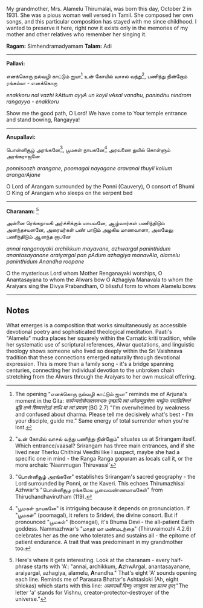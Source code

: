 
My grandmother, Mrs. Alamelu Thirumalai, was born this day, October 2 in 1931. She was a pious woman well versed in Tamil. She composed her own songs, and this particular composition has stayed with me since childhood. I wanted to preserve it here, right now it exists only in the memories of my mother and other relatives who remember her singing it.

**Ragam:** Simhendramadyamam
**Talam:** Adi

---

**Pallavi:**

எனக்கொரு நல்வழி காட்டும் ஐயா[^1]
உன் கோயில் வாசல் வந்து[^2], பணிந்து நின்றோம் ரங்கய்யா - எனக்கொரு

*enakkoru nal vazhi kAttum ayyA*
*un koyil vAsal vandhu, panindhu nindrom rangayya - enakkoru*

Show me the good path, O Lord!
We have come to Your temple entrance and stand bowing, Rangayya!

---

**Anupallavi:**

பொன்னிசூழ் அரங்கனே[^3], பூமகள் நாயகனே[^4]
அரவணை துயில் கொள்ளும் அரங்கராஜனே

*ponnisoozh arangane, poomagal nayagane*
*aravanai thuyil kollum arangarAjane*

O Lord of Arangam surrounded by the Ponni (Cauvery), O consort of Bhumi
O King of Arangam who sleeps on the serpent bed

---

**Charanam:** [^5]

அன்னை ரெங்கநாயகி அர்ச்சிக்கும் மாயவனே,
ஆழ்வார்கள் பணிந்திடும் அனந்தசயனனே,
அரையர்கள் பண் பாடும் அழகிய மாணவாளா,
அலமேலு பணிந்திடும் ஆனந்த ரூபனே

*annai ranganayaki archikkum mayavane,* 
*azhwargal paninthidum anantasayanane*
*araiyargal pan pAdum azhagiya manavAla,* 
*alamelu paninthidum Anandha roopane*

O the mysterious Lord whom Mother Renganayaki worships, 
O Anantasayana to whom the Alwars bow
O Azhagiya Manavala to whom the Araiyars sing the Divya Prabandham,
O blissful form to whom Alamelu bows

---

## Notes

What emerges is a composition that works simultaneously as accessible devotional poetry and sophisticated theological meditation. Paati's "Alamelu" mudra places her squarely within the Carnatic kriti tradition, while her systematic use of scriptural references, Alwar quotations, and linguistic theology shows someone who lived so deeply within the Sri Vaishnava tradition that these connections emerged naturally through devotional expression. This is more than a family song - it's a bridge spanning centuries, connecting her individual devotion to the unbroken chain stretching from the Alwars through the Araiyars to her own musical offering.

[^1]: The opening "எனக்கொரு நல்வழி காட்டும் ஐயா" reminds me of Arjuna's moment in the Gita:
*कार्पण्यदोषोपहतस्वभावः पृच्छामि त्वां धर्मसम्मूढचेताः*
*यच्छ्रेयः स्यान्निश्चितं ब्रूहि तन्मे शिष्यस्तेऽहं शाधि मां त्वां प्रपन्नम्* (BG 2.7)
"I'm overwhelmed by weakness and confused about dharma. Please tell me decisively what's best - I'm your disciple, guide me." Same energy of total surrender when you're lost.


[^2]: "உன் கோயில் வாசல் வந்து பணிந்து நின்றோம்" situates us at Srirangam itself. Which entrance/vaasal? Srirangam has three main entrances, and if she lived near Therku Chithirai Veedhi like I suspect, maybe she had a specific one in mind - the Ranga Ranga gopuram as locals call it, or the more archaic 'Naanmugan Thiruvasal'

[^3]: "பொன்னிசூழ் அரங்கனே" establishes Srirangam's sacred geography - the Lord surrounded by Ponni, or the Kaveri. This echoes Thirumazhisai Azhwar's "பொன்னிசூழ ரங்கமேய பூவைவண்ணமாயகேள்" from Thiruchandhavirutham (119).

[^4]: "பூமகள் நாயகனே" is intriguing because it depends on pronunciation. If "பூமகள்" (poomagal), it refers to Sridevi, the divine consort. But if pronounced "பூமகள்" (boomagal), it's Bhuma Devi - the all-patient Earth goddess. Nammazhwar's "மாதர் மா மண்மடந்தை" (Thiruvaimozhi 4.2.6) celebrates her as the one who tolerates and sustains all - the epitome of patient endurance. A trait that was predominant in my grandmother too.

[^5]: Here's where it gets interesting. Look at the charanam - every half-phrase starts with 'A': "annai, archikkum, **A**zhwArgal, anantasayanane, araiyargal, azhagiya, alamelu, **A**nandha." That's eight 'A' sounds opening each line. Reminds me of Parasara Bhattar's Ashtasloki (Ah, eight shlokas) which starts with this line:
*अकारार्थो विष्णुः जगदुदय रक्षा प्रलय कृत्*
"The letter 'a' stands for Vishnu, creator-protector-destroyer of the universe."

[^6]: The Araiyars reference is brilliant because these aren't just any temple musicians. These families have been carrying the Divya Prabandham tradition at Srirangam for over a thousand years. When paati mentions them, she's connecting her own composition to this unbroken chain going back to the Alwars themselves.

[^7]: "Alamelu" as her mudra. Now, Alamelumanga is the consort of Srinivasa of Thiruvengadam (Tirupati), not Srirangam's. But here's the thing - Thirumangai Azhwar's "வெருவாதாள் வாய்வெருவி வேங்கடமே வேங்கடமே எங்கின்றாளால்" shows how even when singing about Srirangam, the heart can yearn for Venkatam in nayika bhavam. Similarly, paati sees Alamelumanga in Sri Ranganachiyar - the same divine principle appearing in different places.

[^8]: "ஆனந்த ரூபனே" echoes Adi Shankaracharya's Ranganathashtakam, which opens with "ānandha rūpe."
